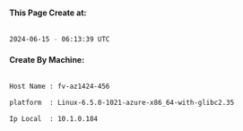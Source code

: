 
   
#### This Page Create at:

```bash

2024-06-15 - 06:13:39 UTC

```

#### Create By Machine:

```bash

Host Name : fv-az1424-456

platform  : Linux-6.5.0-1021-azure-x86_64-with-glibc2.35

Ip Local  : 10.1.0.184

```

